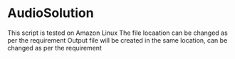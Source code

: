 # AudioSolution
This script is tested on Amazon Linux
The file locaation can be changed as per the requirement
Output file will be created in the same location, can be changed as per the requirement
